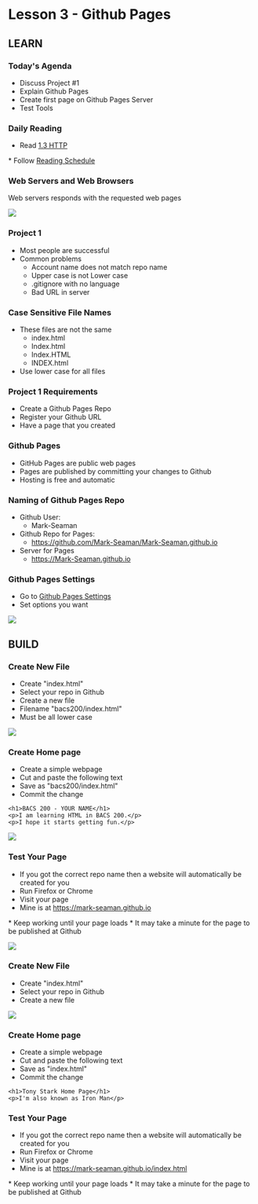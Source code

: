 # Lesson 3 - Github Pages

## LEARN

### Today's Agenda
* Discuss Project #1
* Explain Github Pages
* Create first page on Github Pages Server
* Test Tools


### Daily Reading

* Read <a target="_blank" 
href="https://learn.zybooks.com/zybook/UNCOBACS200SeamanFall2021/chapter/1/section/3">
1.3 HTTP
</a>
* Follow <a target="_blank" href="/course/bacs200/docs/ZybooksReading">Reading Schedule</a>


### Web Servers and Web Browsers
Web servers responds with the requested web pages

![](img/WebServer.png)


### Project 1
* Most people are successful
* Common problems
    * Account name does not match repo name
    * Upper case is not Lower case
    * .gitignore with no language
    * Bad URL in server


### Case Sensitive File Names
* These files are not the same
    * index.html
    * Index.html
    * Index.HTML
    * INDEX.html
* Use lower case for all files


### Project 1 Requirements
* Create a Github Pages Repo
* Register your Github URL
* Have a page that you created


### Github Pages
 
* GitHub Pages are public web pages 
* Pages are published by committing your changes to Github
* Hosting is free and automatic


### Naming of Github Pages Repo
* Github User:  
    * Mark-Seaman
* Github Repo for Pages: 
    * https://github.com/Mark-Seaman/Mark-Seaman.github.io
* Server for Pages
    * https://Mark-Seaman.github.io


### Github Pages Settings
* Go to [Github Pages Settings](https://github.com/Mark-Seaman/Mark-Seaman.github.io/settings/pages)
* Set options you want

![](img/github-pages-settings.png)


    
## BUILD

### Create New File
* Create "index.html"
* Select your repo in Github
* Create a new file
* Filename "bacs200/index.html"
* Must be all lower case

![](img/ghp-new-file.png)


### Create Home page
* Create a simple webpage
* Cut and paste the following text
* Save as "bacs200/index.html"
* Commit the change

```
<h1>BACS 200 - YOUR NAME</h1>
<p>I am learning HTML in BACS 200.</p>
<p>I hope it starts getting fun.</p>

```

![](img/ghp-index.png)


### Test Your Page
* If you got the correct repo name then a website will automatically be created for you
* Run Firefox or Chrome
* Visit your page
* Mine is at <a target="_blank" 
href="https://mark-seaman.github.io">
https://mark-seaman.github.io
</a>
* Keep working until your page loads
* It may take a minute for the page to be published at Github

![](img/ghp-browse.png)


### Create New File
* Create "index.html"
* Select your repo in Github
* Create a new file

![](img/ghp-new-file.png)


### Create Home page
* Create a simple webpage
* Cut and paste the following text
* Save as "index.html"
* Commit the change

```
<h1>Tony Stark Home Page</h1>
<p>I'm also known as Iron Man</p>
```


### Test Your Page
* If you got the correct repo name then a website will automatically be created for you
* Run Firefox or Chrome
* Visit your page
* Mine is at <a target="_blank" 
href="https://mark-seaman.github.io">
https://mark-seaman.github.io/index.html
</a>
* Keep working until your page loads
* It may take a minute for the page to be published at Github

